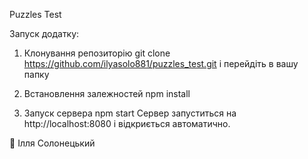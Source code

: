 Puzzles Test

Запуск додатку:

1. Клонування репозиторію
   git clone https://github.com/ilyasolo881/puzzles_test.git
   і перейдіть в вашу папку

2. Встановлення залежностей
   npm install

3. Запуск сервера
   npm start
   Сервер запуститься на http://localhost:8080 і відкриється автоматично.

👤 Ілля Солонецький
